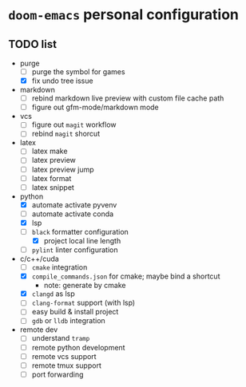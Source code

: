# ```doom-emacs``` personal configuration #

## TODO list ##

+ purge
  + [ ] purge the symbol for games
  + [x] fix undo tree issue
+ markdown
  + [ ] rebind markdown live preview with custom file cache path
  + [ ] figure out gfm-mode/markdown mode
+ vcs
  + [ ] figure out ```magit``` workflow
  + [ ] rebind ```magit``` shorcut
+ latex
  + [ ] latex make 
  + [ ] latex preview
  + [ ] latex preview jump
  + [ ] latex format
  + [ ] latex snippet
+ python
  + [x] automate activate pyvenv
  + [ ] automate activate conda
  + [x] lsp
  + [ ] ```black``` formatter configuration
    + [x] project local line length
  + [ ] ```pylint``` linter configuration
+ c/c++/cuda
  + [ ] ```cmake``` integration
  + [x] ```compile_commands.json``` for cmake; maybe bind a shortcut
    + note: generate by cmake
  + [x] ```clangd``` as lsp
  + [ ] ```clang-format``` support (with lsp)
  + [ ] easy build & install project
  + [ ] ```gdb``` or ```lldb``` integration
+ remote dev
  + [ ] understand ```tramp```
  + [ ] remote python development
  + [ ] remote vcs support
  + [ ] remote tmux support
  + [ ] port forwarding
